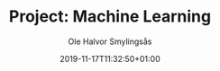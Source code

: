 ---
author: "Ole Halvor Smylingsås"
description: ""
resources: []
categories: []
tags: ["project"]     
slug: ""
title: "Project: Machine Learning"
date: 2019-11-17T11:32:50+01:00
draft: true
featuretext: ""
featureimg: ""
comments: false
---